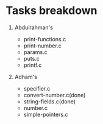# Tasks breakdown
1. Abdulrahman's
	- print-functions.c
	- print-number.c
	- params.c
	- puts.c
	- printf.c

2. Adham's
	- specifier.c
	- convert-number.c(done)
	- string-fields.c(done)
	- number.c
	- simple-pointers.c
